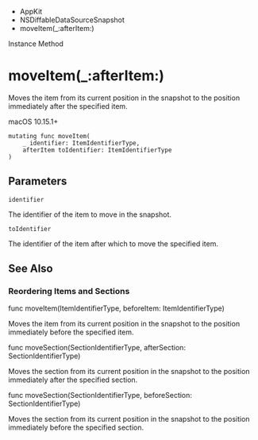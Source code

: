 

- AppKit
- NSDiffableDataSourceSnapshot
-  moveItem(\_:afterItem:) 

Instance Method

# moveItem(\_:afterItem:)

Moves the item from its current position in the snapshot to the position immediately after the specified item.

macOS 10.15.1+

``` source
mutating func moveItem(
    _ identifier: ItemIdentifierType,
    afterItem toIdentifier: ItemIdentifierType
)
```

## Parameters 

`identifier`  

The identifier of the item to move in the snapshot.

`toIdentifier`  

The identifier of the item after which to move the specified item.

## See Also

### Reordering Items and Sections

func moveItem(ItemIdentifierType, beforeItem: ItemIdentifierType)

Moves the item from its current position in the snapshot to the position immediately before the specified item.

func moveSection(SectionIdentifierType, afterSection: SectionIdentifierType)

Moves the section from its current position in the snapshot to the position immediately after the specified section.

func moveSection(SectionIdentifierType, beforeSection: SectionIdentifierType)

Moves the section from its current position in the snapshot to the position immediately before the specified section.

